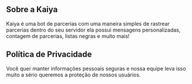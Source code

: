 ## Sobre a Kaiya

Kaiya é uma bot de parcerias com uma maneira simples de rastrear parcerias dentro do seu servidor ela possui mensagens personalizadas, contagem de parcerias, listas negras e muito mais!

## Política de Privacidade

Você quer manter informações pessoais seguras e nossa equipe leva isso muito a sério queremos a proteção de nossos usuários.
